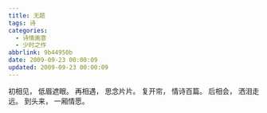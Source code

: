 ```yaml
---
title: 无题
tags: 诗
categories:
  - 诗情画意
  - 少时之作
abbrlink: 9b44950b
date: 2009-09-23 00:00:09
updated: 2009-09-23 00:00:09
---
```

初相见，
低眉遮眼。
再相遇，
思念片片。
复开帘，
情诗百篇。
后相会，
洒泪走远。
到头来，
一厢情愿。